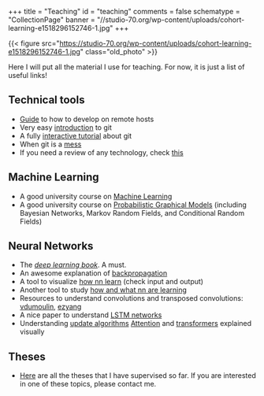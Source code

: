 +++
title = "Teaching"
id = "teaching"
comments = false
schematype = "CollectionPage"
banner = "//studio-70.org/wp-content/uploads/cohort-learning-e1518296152746-1.jpg"
+++

{{< figure src="<https://studio-70.org/wp-content/uploads/cohort-learning-e1518296152746-1.jpg>"
class="old_photo" >}}

Here I will put all the material I use for teaching.
For now, it is just a list of useful links!

## Technical tools

- [Guide](/post/remote_editing) to how to develop on remote hosts
- Very easy [introduction](/post/git_intro) to git
- A fully [interactive tutorial](https://learngitbranching.js.org/?locale=it_IT) about git
- When git is a [mess](http://justinhileman.info/article/git-pretty/)
- If you need a review of any technology, check [this](https://learnxinyminutes.com)

## Machine Learning

- A good university course on [Machine Learning](https://www.youtube.com/playlist?list=PLUenpfvlyoa0rMoE5nXA8kdctBKE9eSob)
- A good university course on [Probabilistic Graphical Models](https://ermongroup.github.io/cs228-notes/) (including Bayesian Networks, Markov Random Fields, and Conditional Random Fields)

## Neural Networks

- The [_deep learning book_](https://www.deeplearningbook.org/). A must.
- An awesome explanation of [backpropagation](https://medium.com/@14prakash/back-propagation-is-very-simple-who-made-it-complicated-97b794c97e5c)
- A tool to visualize [how nn learn](http://www.emergentmind.com/neural-network) (check input and output)
- Another tool to study [how and what nn are learning](https://playground.tensorflow.org)
- Resources to understand convolutions and transposed convolutions: [vdumoulin](https://github.com/vdumoulin/conv_arithmetic), [ezyang](https://ezyang.github.io/convolution-visualizer/index.html)
- A nice paper to understand [LSTM networks](https://colah.github.io/posts/2015-08-Understanding-LSTMs/)
- Understanding [update algorithms](https://ruder.io/optimizing-gradient-descent/index.html)
  [Attention](https://jalammar.github.io/visualizing-neural-machine-translation-mechanics-of-seq2seq-models-with-attention/) and [transformers](https://jalammar.github.io/illustrated-transformer/) explained visually

## Theses

- [Here](/theses) are all the theses that I have supervised so far. If you are interested in one of these topics, please contact me.
